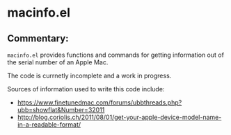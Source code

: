 # macinfo.el

## Commentary:

`macinfo.el` provides functions and commands for getting information out of
the serial number of an Apple Mac.

The code is currnetly incomplete and a work in progress.

Sources of information used to write this code include:

- https://www.finetunedmac.com/forums/ubbthreads.php?ubb=showflat&Number=32011
- http://blog.coriolis.ch/2011/08/01/get-your-apple-device-model-name-in-a-readable-format/
